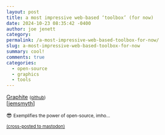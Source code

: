 ```yaml
---
layout: post
title: a most impressive web-based ‘toolbox’ (for now)
date: 2024-10-23 08:35:42 -0400
author: joe jenett
category: 
permalink: /a-most-impressive-web-based-toolbox-for-now/
slug: a-most-impressive-web-based-toolbox-for-now
summary: cool!
comments: true
categories:
  - open-source
  - graphics
  - tools
---
```

<a title="Graphite | Web-based vector graphics editor and design tool" href="https://graphite.rs/">Graphite</a> <small>(<a href="https://github.com/GraphiteEditor/Graphite">github</a>)</small><br>[<a title="source" href="https://pinboard.in/u:jemsmyth">jemsmyth</a>]

😎 <small>Exemplifies the power of open-source, imho...</small>

<a href="https://brid.gy/publish/mastodon"><small>(cross-posted to mastodon)</small></a>